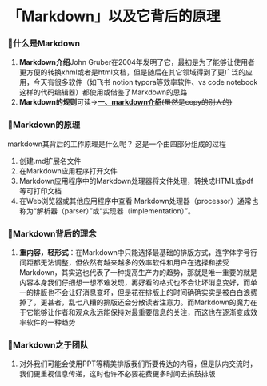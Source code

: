 # 「Markdown」以及它背后的原理
### 🚩什么是Markdown
1. **Markdown介绍**John Gruber在2004年发明了它，最初是为了能够让使用者更方便的转换xhml或者是html文档，但是随后在其它领域得到了更广泛的应用，今天有很多软件（如飞书 notion typora等效率软件、vs code notebook这样的代码编辑器）都使用或借鉴了Markdown的思路
2. **Markdown的规则**可读->**[一、markdown介绍](https://github.com/SnowSPomPom/Tasks/blob/main/markdown%E4%BB%8B%E7%BB%8D.md)**~~(虽然是copy的别人的)~~
### 🚩Markdown的原理
markdown其背后的工作原理是什么呢？
这是一个由四部分组成的过程
1. 创建.md扩展名文件
2. 在Markdown应用程序打开文件
3. Markdown应用程序中的Markdown处理器将文件处理，转换成HTML或pdf等可打印文档
4. 在Web浏览器或其他应用程序中查看
Markdown处理器（processor）通常也称为“解析器（parser）”或“实现器（implementation）”。
### 🚩Markdown背后的理念
1. **重内容，轻形式**：在Markdown中只能选择最基础的排版方式，连字体字号行间距都无法调整，但依然有越来越多的效率软件和用户在选择和接受Markdown，其实这也代表了一种提高生产力的趋势，那就是唯一重要的就是内容本身我们仔细想一想不难发现，再好看的格式也不会让坏消息变好，而单一的排版也不会让好消息变坏，但是花在排版上的时间确确实实是被白白浪费掉了，更甚者，乱七八糟的排版还会分散读者注意力。而Markdown的魔力在于它能够让作者和观众永远能保持对最重要信息的关注，而这也在逐渐变成效率软件的一种趋势
### 🚩Markdown之于团队
1. 对外我们可能会使用PPT等精美排版我们所要传达的内容，但是队内交流时，我们更重视信息传递，这时也许不必要花费更多时间去搞鼓排版
